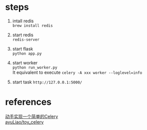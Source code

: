 # steps
1. intall redis  
`brew install redis`
   
2. start redis  
`redis-server`
   
3. start flask  
`python app.py`
   
4. start worker  
`python run_worker.py`  
It equivalent to execute `celery -A xxx worker --loglevel=info`
   
5. start task
`http://127.0.0.1:5000/`

# references
[动手实现一个简单的Celery](https://juejin.cn/post/6844903957312045064)  
[ayuLiao/toy_celery](https://github.com/ayuLiao/toy_celery)